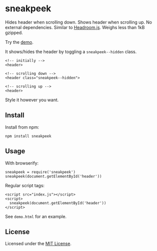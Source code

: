 # sneakpeek

Hides header when scrolling down. Shows header when scrolling up. No external
dependencies. Similar to
[Headroom.js](https://github.com/WickyNilliams/headroom.js). Weighs less than
1kB gzipped.

Try the [demo](http://htmlpreview.github.io/?https://github.com/antris/sneakpeek/blob/master/demo.html).

It shows/hides the header by toggling a `sneakpeek--hidden` class.

    <!-- initially -->
    <header>

    <!-- scrolling down -->
    <header class="sneakpeek--hidden">

    <!-- scrolling up -->
    <header>

Style it however you want.

## Install

Install from npm:

    npm install sneakpeek

## Usage

With browserify:

    sneakpeek = require('sneakpeek')
    sneakpeek(document.getElementById('header'))

Regular script tags:

    <script src="index.js"></script>
    <script>
      sneakpeek(document.getElementById('header'))
    </script>

See `demo.html` for an example.

## License

Licensed under the [MIT License](http://www.opensource.org/licenses/mit-license.php).